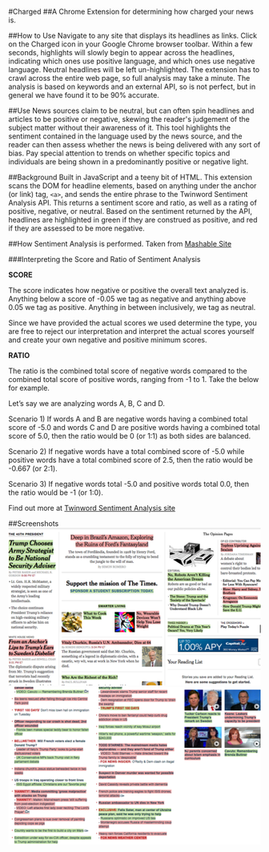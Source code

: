 #Charged
##A Chrome Extension for determining how charged your news is.

##How to Use
Navigate to any site that displays its headlines as links. Click on the Charged icon in your Google Chrome browser toolbar. Within a few seconds, highlights will slowly begin to appear across the headlines, indicating which ones use positive language, and which ones use negative language. Neutral headlines will be left un-highlighted. The extension has to crawl across the entire web page, so full analysis may take a minute. The analysis is based on keywords and an external API, so is not perfect, but in general we have found it to be 90% accurate.


##Use
News sources claim to be neutral, but can often spin headlines and articles to be positive or negative, skewing the reader's judgement of the subject matter without their awareness of it. This tool highlights the sentiment contained in the language used by the news source, and the reader can then assess whether the news is being delivered with any sort of bias. Pay special attention to trends on whether specific topics and individuals are being shown in a predominantly positive or negative light.


##Background
Built in JavaScript and a teeny bit of HTML. This extension scans the DOM for headline elements, based on anything under the anchor (or link) tag, ```<a>```, and sends the entire phrase to the Twinword Sentiment Analysis API. This returns a sentiment score and ratio, as well as a rating of positive, negative, or neutral. Based on the sentiment returned by the API, headlines are highlighted in green if they are construed as positive, and red if they are assessed to be more negative.

##How Sentiment Analysis is performed.
Taken from [Mashable Site](https://market.mashape.com/twinword/sentiment-analysis/overview)

###Interpreting the Score and Ratio of Sentiment Analysis

**SCORE**

The score indicates how negative or positive the overall text analyzed is. Anything below a score of -0.05 we tag as negative and anything above 0.05 we tag as positive. Anything in between inclusively, we tag as neutral.

Since we have provided the actual scores we used determine the type, you are free to reject our interpretation and interpret the actual scores yourself and create your own negative and positive minimum scores.

**RATIO**

The ratio is the combined total score of negative words compared to the combined total score of positive words, ranging from -1 to 1. Take the below for example.

Let’s say we are analyzing words A, B, C and D.

Scenario 1) If words A and B are negative words having a combined total score of -5.0 and words C and D are positive words having a combined total score of 5.0, then the ratio would be 0 (or 1:1) as both sides are balanced.

Scenario 2) If negative words have a total combined score of -5.0 while positive words have a total combined score of 2.5, then the ratio would be -0.667 (or 2:1).

Scenario 3) If negative words total -5.0 and positive words total 0.0, then the ratio would be -1 (or 1:0).

Find out more at [Twinword Sentiment Analysis site](https://www.twinword.com/api/)

##Screenshots
![nytimes](./nytimes_screenshot.png)
![fox](./fox_screenshot.png)

